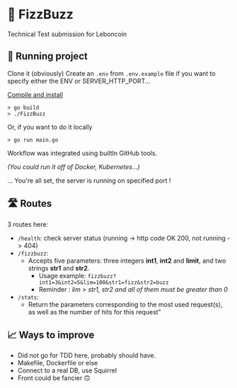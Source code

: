 # 🍾 FizzBuzz
Technical Test submission for Leboncoin

## 🏃 Running project
Clone it (obviously)
Create an `.env` from `.env.example` file if you want to specify either the ENV or SERVER_HTTP_PORT...

[Compile and install](https://go.dev/doc/tutorial/compile-install)

```
> go build
> ./FizzBuzz
```

Or, if you want to do it locally
```
> go run main.go
```

Workflow was integrated using builtIn GitHub tools.

_(You could run it off of Docker, Kubernetes...)_

... You're all set, the server is running on specified port !

## 🛣️ Routes
3 routes here:

- `/health`: check server status (running -> http code OK 200, not running -> 404)
- `/fizzbuzz`:
  - Accepts five parameters: three integers **int1**, **int2** and **limit**, and two strings **str1** and **str2**.
    - Usage example: `fizzbuzz?int1=3&int2=5&lim=100&str1=fizz&str2=buzz`
    - Reminder : _lim > str1, str2 and all of them must be greater than 0_
- `/stats`: 
  - Return the parameters corresponding to the most used request(s), as well as the number of hits for this request"

## 📈 Ways to improve
- Did not go for TDD here, probably should have.
- Makefile, Dockerfile or else
- Connect to a real DB, use Squirrel
- Front could be fancier 🙃
